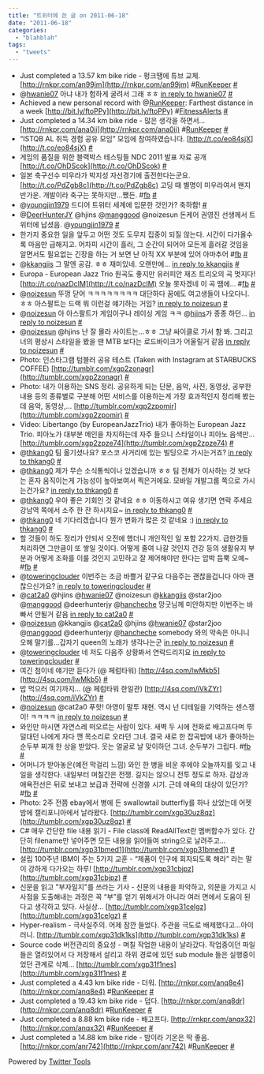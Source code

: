 ```yaml
---
title: "트위터에 쓴 글 on 2011-06-18"
date: "2011-06-18"
categories: 
  - "blahblah"
tags: 
  - "tweets"
---
```


- Just completed a 13.57 km bike ride - 펑크땜에 튜브 교체. [http://rnkpr.com/an99jm](http://rnkpr.com/an99jm) #[RunKeeper](http://search.twitter.com/search?q=%23RunKeeper) [#](http://twitter.com/blurblah/statuses/79858225591238656)
- @[hwanie07](http://twitter.com/hwanie07) 아냐 내가 험하게 굴려서 그래 ㅎㅎ [in reply to hwanie07](http://twitter.com/hwanie07/statuses/79868833858461697) [#](http://twitter.com/blurblah/statuses/79869402488651778)
- Achieved a new personal record with @[RunKeeper](http://twitter.com/RunKeeper): Farthest distance in a week [http://bit.ly/ftoPPy](http://bit.ly/ftoPPy) #[FitnessAlerts](http://search.twitter.com/search?q=%23FitnessAlerts) [#](http://twitter.com/blurblah/statuses/79927184583688192)
- Just completed a 14.34 km bike ride - 많은 생각을 하면서... [http://rnkpr.com/ana0ii](http://rnkpr.com/ana0ii) #[RunKeeper](http://search.twitter.com/search?q=%23RunKeeper) [#](http://twitter.com/blurblah/statuses/79927339114438656)
- “ISTQB AL 취득 경험 공유 모임” 모임에 참여하였습니다. [http://t.co/eo84sjX](http://t.co/eo84sjX) [#](http://twitter.com/blurblah/statuses/80167769240387584)
- 게임의 품질을 위한 블랙박스 테스팅들 NDC 2011 발표 자료 공개 [http://t.co/OhDScok](http://t.co/OhDScok) [#](http://twitter.com/blurblah/statuses/80171119423918080)
- 일본 축구선수 미우라가 박지성 자선경기에 출전한다는군요. [http://t.co/PdZgb8c](http://t.co/PdZgb8c) 고딩 때 별명이 미우라여서 왠지 반가운. 개발이라 축구는 못하지만...쨌든. #[fb](http://search.twitter.com/search?q=%23fb) [#](http://twitter.com/blurblah/statuses/80194662886932480)
- @[youngjin1979](http://twitter.com/youngjin1979) 드디어 트위터 세계에 입문한 것인가? 축하함! [#](http://twitter.com/blurblah/statuses/80204964177256448)
- @[DeerHunterJY](http://twitter.com/DeerHunterJY) @hjins @[manggood](http://twitter.com/manggood) @noizesun 돈케어 권영진 선생께서 트위터에 납셨음. @[youngjin1979](http://twitter.com/youngjin1979) [#](http://twitter.com/blurblah/statuses/80205425018015744)
- 한가지 중요한 일을 앞두고 어떤 것도 도무지 집중이 되질 않는다. 시간이 다가올수록 마음만 급해지고. 어차피 시간이 흘러, 그 순간이 되어야 모든게 흘러갈 것임을 알면서도 필요없는 긴장을 하는 거 보면 난 아직 XX 부분에 있어 아마추어 #[fb](http://search.twitter.com/search?q=%23fb) [#](http://twitter.com/blurblah/statuses/80216829359947776)
- @[kkangjis](http://twitter.com/kkangjis) 그 말엔 공감. ㅎㅎ 재미있네. 오랜만에... [in reply to kkangjis](http://twitter.com/kkangjis/statuses/80222569969623040) [#](http://twitter.com/blurblah/statuses/80283315428540416)
- Europa - European Jazz Trio 원곡도 좋지만 유러피안 재즈 트리오의 곡 멋지다! [http://t.co/nazDcIM](http://t.co/nazDcIM) 오늘 못자겠네 이 곡 땜에... #[fb](http://search.twitter.com/search?q=%23fb) [#](http://twitter.com/blurblah/statuses/80284735720534016)
- @[noizesun](http://twitter.com/noizesun) 뚜껑 닫어 ㅋㅋㅋㅋㅋㅋㅋㅋ 대단하다 꿈에도 여고생들이 나오다니. ㅎㅎ 아스팔트는 드랙 뭐 이런걸 얘기하는 거임? [in reply to noizesun](http://twitter.com/noizesun/statuses/80432503223099393) [#](http://twitter.com/blurblah/statuses/80453420695289856)
- @[noizesun](http://twitter.com/noizesun) 아 아스팔트가 게임이구나 레이싱 게임 ㅋㅋ @[hjins](http://twitter.com/hjins)가 종종 하던... [in reply to noizesun](http://twitter.com/noizesun/statuses/80432503223099393) [#](http://twitter.com/blurblah/statuses/80454588444057600)
- @[noizesun](http://twitter.com/noizesun) @hjins 난 잘 몰라 사이트는...ㅎㅎ 그냥 싸이클로 가서 함 봐. 그리고 너의 평상시 스타일을 봤을 땐 MTB 보다는 로드바이크가 어울릴거 같음 [in reply to noizesun](http://twitter.com/noizesun/statuses/80458482670776321) [#](http://twitter.com/blurblah/statuses/80458707372224512)
- Photo: 인스타그램 텀블러 공유 테스트 (Taken with Instagram at STARBUCKS COFFEE) [http://tumblr.com/xgp2zonagr](http://tumblr.com/xgp2zonagr) [#](http://twitter.com/blurblah/statuses/80481549237223424)
- Photo: 내가 이용하는 SNS 정리. 공유하게 되는 단문, 음악, 사진, 동영상, 공부한 내용 등의 종류별로 구분해 어떤 서비스를 이용하는게 가장 효과적인지 정리해 봤는데 음악, 동영상,... [http://tumblr.com/xgp2zpomir](http://tumblr.com/xgp2zpomir) [#](http://twitter.com/blurblah/statuses/80499468033720320)
- Video: Libertango (by EuropeanJazzTrio) 내가 좋아하는 European Jazz Trio. 피아노가 대부분 메인을 차지하는데 자주 들으니 스타일이나 피아노 음색만... [http://tumblr.com/xgp2zpze74](http://tumblr.com/xgp2zpze74) [#](http://twitter.com/blurblah/statuses/80505444300365824)
- @[thkang0](http://twitter.com/thkang0) 팀 옮기셨나요? 포스코 사거리에 있는 빌딩으로 가시는거죠? [in reply to thkang0](http://twitter.com/thkang0/statuses/80467870932402177) [#](http://twitter.com/blurblah/statuses/80506037538525184)
- @[thkang0](http://twitter.com/thkang0) 제가 무슨 소식통씩이나 있겠습니까 ㅎㅎ 팀 전체가 이사하는 것 보다는 혼자 움직이는게 가능성이 높아보여서 찍은거에요. 모바일 개발그룹 쪽으로 가시는건가요? [in reply to thkang0](http://twitter.com/thkang0/statuses/80506361619808256) [#](http://twitter.com/blurblah/statuses/80512441347342336)
- @[thkang0](http://twitter.com/thkang0) 우아 좋은 기회인 것 같네요 ㅎㅎ 이동하시고 여유 생기면 연락 주세요 강남역 쪽에서 소주 한 잔 하시지요~ [in reply to thkang0](http://twitter.com/thkang0/statuses/80512638634831873) [#](http://twitter.com/blurblah/statuses/80513219705319424)
- @[thkang0](http://twitter.com/thkang0) 네 기다리겠습니다 뭔가 변화가 많은 것 같네요 :) [in reply to thkang0](http://twitter.com/thkang0/statuses/80513598828457984) [#](http://twitter.com/blurblah/statuses/80513774066483200)
- 할 것들이 하도 정리가 안되서 오전에 했더니 개인적인 일 포함 22가지. 급한것들 처리하면 그만큼이 또 쌓일 것이다. 어떻게 줄여 나갈 것인지 건강 등의 생활유지 부분과 어떻게 조화를 이룰 것인지 고민하고 잘 제어해야만 한다는 압박 듬뿍 오예~ #[fb](http://search.twitter.com/search?q=%23fb) [#](http://twitter.com/blurblah/statuses/80547398170050560)
- @[toweringclouder](http://twitter.com/toweringclouder) 이번주는 조금 바쁠거 같구요 다음주는 괜찮을겁니다 아마 괜찮으신가요? [in reply to toweringclouder](http://twitter.com/toweringclouder/statuses/80927206196514817) [#](http://twitter.com/blurblah/statuses/80931882237300736)
- @[cat2a0](http://twitter.com/cat2a0) @hjins @[hwanie07](http://twitter.com/hwanie07) @noizesun @[kkangjis](http://twitter.com/kkangjis) @star2joo @[manggood](http://twitter.com/manggood) @deerhunterjy @[hancheche](http://twitter.com/hancheche) 망굿님께 미안하지만 이번주는 바빠서 안될거 같음 [in reply to cat2a0](http://twitter.com/cat2a0/statuses/80897920592916480) [#](http://twitter.com/blurblah/statuses/80932049501954050)
- @[noizesun](http://twitter.com/noizesun) @kkangjis @[cat2a0](http://twitter.com/cat2a0) @hjins @[hwanie07](http://twitter.com/hwanie07) @star2joo @[manggood](http://twitter.com/manggood) @deerhunterjy @[hancheche](http://twitter.com/hancheche) somebody 와의 약속은 아니니 오해 말기를...갑자기 queen의 노래가 생각나는군 [in reply to noizesun](http://twitter.com/noizesun/statuses/80932628982792192) [#](http://twitter.com/blurblah/statuses/80932989323845632)
- @[toweringclouder](http://twitter.com/toweringclouder) 네 저도 다음주 상황봐서 연락드리지요 [in reply to toweringclouder](http://twitter.com/toweringclouder/statuses/80938651881705472) [#](http://twitter.com/blurblah/statuses/80938894710943744)
- 여긴 첨이네 얘기만 듣다가 (@ 페럼타워) [http://4sq.com/lwMkb5](http://4sq.com/lwMkb5) [#](http://twitter.com/blurblah/statuses/80943167599411200)
- 밥 먹으러 여기까지... (@ 페럼타워 한일관) [http://4sq.com/iVkZYr](http://4sq.com/iVkZYr) [#](http://twitter.com/blurblah/statuses/80943330686533632)
- @[noizesun](http://twitter.com/noizesun) @cat2a0 푸핫! 아영이 말투 재현. 역시 넌 디테일을 기억하는 센스쟁이! ㅋㅋㅋㅋ [in reply to noizesun](http://twitter.com/noizesun/statuses/80974620215361536) [#](http://twitter.com/blurblah/statuses/81007469928783872)
- 와인만 마시면 자연스레 떠오르는 사람이 있다. 새벽 두 시에 전화로 배고프다며 투덜대던 나에게 자다 깬 목소리로 오라던 그녀. 결국 새로 한 잡곡밥에 내가 좋아하는 순두부 찌개 한 상을 받았다. 웃는 얼굴로 날 맞이하던 그녀. 순두부가 그립다. #[fb](http://search.twitter.com/search?q=%23fb) [#](http://twitter.com/blurblah/statuses/81038238403399680)
- 어머니가 받아놓은(예전 막걸리 느낌) 와인 한 병을 비운 후에야 오늘까지를 잊고 내일을 생각한다. 내일부터 며칠간은 전쟁. 길지는 않으니 전투 정도로 하자. 감상과 애욕전선은 뒤로 보내고 보급과 전략에 신경쓸 시기. 근데 애욕의 대상이 있던가? #[fb](http://search.twitter.com/search?q=%23fb) [#](http://twitter.com/blurblah/statuses/81039629654044672)
- Photo: 2주 전쯤 ebay에서 병에 든 swallowtail butterfly를 하나 샀었는데 어젯밤에 캘리포니아에서 날라왔다. [http://tumblr.com/xgp30uz8qz](http://tumblr.com/xgp30uz8qz) [#](http://twitter.com/blurblah/statuses/81273625373708288)
- C# 매우 간단한 file 내용 읽기 - File class에 ReadAllText란 멤버함수가 있다. 간단히 filename만 넣어주면 모든 내용을 읽어들여 string으로 날려주고... [http://tumblr.com/xgp31bmed1](http://tumblr.com/xgp31bmed1) [#](http://twitter.com/blurblah/statuses/81564096478183425)
- 설립 100주년 IBM이 주는 5가지 교훈 - “제품이 인구에 회자되도록 해라” 라는 말이 강하게 다가오는 하루! [http://tumblr.com/xgp31cbjpz](http://tumblr.com/xgp31cbjpz) [#](http://twitter.com/blurblah/statuses/81574950359674880)
- 신문을 읽고 "부자일지"를 쓰라는 기사 - 신문의 내용을 파악하고, 의문을 가지고 시사점을 도출해내는 과정은 꼭 “부”를 얻기 위해서가 아니라 여러 면에서 도움이 된다고 생각하고 있다. 사실상... [http://tumblr.com/xgp31celgz](http://tumblr.com/xgp31celgz) [#](http://twitter.com/blurblah/statuses/81576389018533890)
- Hyper-realism - 극사실주의. 어제 잠깐 들었다. 주관을 극도로 배제했다고…아이러니. [http://tumblr.com/xgp31dk1ks](http://tumblr.com/xgp31dk1ks) [#](http://twitter.com/blurblah/statuses/81598132793774080)
- Source code 버전관리의 중요성 - 며칠 작업한 내용이 날라갔다. 작업중이던 파일들은 열려있어서 다 저장해서 살리고 하위 경로에 있던 sub module 들은 실행중이었던 관계로 삭제... [http://tumblr.com/xgp31f1nes](http://tumblr.com/xgp31f1nes) [#](http://twitter.com/blurblah/statuses/81636717022556160)
- Just completed a 4.43 km bike ride - 더워. [http://rnkpr.com/anq8e4](http://rnkpr.com/anq8e4) #[RunKeeper](http://search.twitter.com/search?q=%23RunKeeper) [#](http://twitter.com/blurblah/statuses/82066347860836353)
- Just completed a 19.43 km bike ride - 덥다. [http://rnkpr.com/anq8dr](http://rnkpr.com/anq8dr) #[RunKeeper](http://search.twitter.com/search?q=%23RunKeeper) [#](http://twitter.com/blurblah/statuses/82066351144972290)
- Just completed a 8.88 km bike ride - 배고프다. [http://rnkpr.com/anqx32](http://rnkpr.com/anqx32) #[RunKeeper](http://search.twitter.com/search?q=%23RunKeeper) [#](http://twitter.com/blurblah/statuses/82122326510014465)
- Just completed a 14.88 km bike ride - 밤이라 기온은 딱 좋음. [http://rnkpr.com/anr742](http://rnkpr.com/anr742) #[RunKeeper](http://search.twitter.com/search?q=%23RunKeeper) [#](http://twitter.com/blurblah/statuses/82152431407988736)

Powered by [Twitter Tools](http://alexking.org/projects/wordpress)
